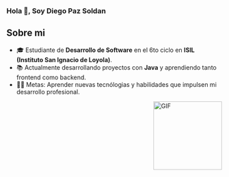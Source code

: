 
### Hola 👋, Soy Diego Paz Soldan


## Sobre mi

- 🎓 Estudiante de **Desarrollo de Software** en el 6to ciclo en **ISIL (Instituto San Ignacio de Loyola)**.
- 📚 Actualmente desarrollando proyectos con **Java** y aprendiendo tanto frontend como backend.
- 💪🏼 Metas: Aprender nuevas tecnólogias y habilidades que impulsen mi desarrollo profesional.
<img align="right" alt="GIF" height="160px" src="https://c.tenor.com/GN73MKBawZYAAAAi/busy-cute.gif" />


